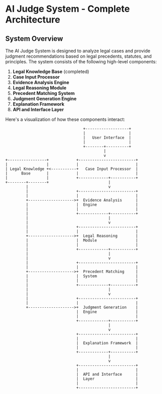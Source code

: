 # AI Judge System - Complete Architecture

## System Overview

The AI Judge System is designed to analyze legal cases and provide judgment recommendations based on legal precedents, statutes, and principles. The system consists of the following high-level components:

1. **Legal Knowledge Base** (completed)
2. **Case Input Processor**
3. **Evidence Analysis Engine**
4. **Legal Reasoning Module**
5. **Precedent Matching System**
6. **Judgment Generation Engine**
7. **Explanation Framework**
8. **API and Interface Layer**

Here's a visualization of how these components interact:

```
                                  +-------------------+
                                  |                   |
                                  |   User Interface  |
                                  |                   |
                                  +--------+----------+
                                           |
                                           v
+-----------------+            +-------------------------+
|                 |            |                         |
| Legal Knowledge +<-----------+   Case Input Processor  |
|      Base       |            |                         |
|                 |            +-------------+-----------+
+--------+--------+                          |
         |                                   v
         |                     +-------------------------+
         |                     |                         |
         +-------------------->+  Evidence Analysis      |
         |                     |  Engine                 |
         |                     |                         |
         |                     +-------------+-----------+
         |                                   |
         |                                   v
         |                     +-------------------------+
         |                     |                         |
         +-------------------->+  Legal Reasoning        |
         |                     |  Module                 |
         |                     |                         |
         |                     +-------------+-----------+
         |                                   |
         |                                   v
         |                     +-------------------------+
         |                     |                         |
         +-------------------->+  Precedent Matching     |
         |                     |  System                 |
         |                     |                         |
         |                     +-------------+-----------+
         |                                   |
         |                                   v
         |                     +-------------------------+
         |                     |                         |
         +-------------------->+  Judgment Generation    |
                               |  Engine                 |
                               |                         |
                               +-------------+-----------+
                                             |
                                             v
                               +-------------------------+
                               |                         |
                               |  Explanation Framework  |
                               |                         |
                               +-------------+-----------+
                                             |
                                             v
                               +-------------------------+
                               |                         |
                               |  API and Interface      |
                               |  Layer                  |
                               |                         |
                               +-------------------------+
```
